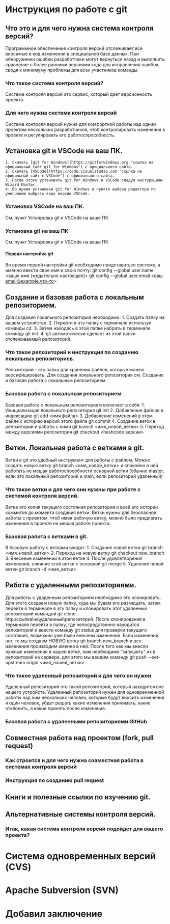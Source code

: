 # Инструкция по работе с git

## Что это и для чего нужна система контроля версий?
Программное обеспечение контроля версий отслеживает все вносимые в код изменения в специальной базе данных. При обнаружении ошибки разработчики могут вернуться назад и выполнить сравнение с более ранними версиями кода для исправления ошибок, сводя к минимуму проблемы для всех участников команды.

### Что такое система контроля версий?
Система контроля версий это сервис, который дает версионность проекта.

### Для чего нужна система контроля версий
Система контроля версий нужна для комфортной работы над одним проектом нескольких разработчиков, чтоб контролировать изменения в проекте и регулировать его работоспрособность.

## Установка git и VSCode на ваш ПК.

    1. Скачать [git for Windows](https://gitforwindows.org "ссылка на официальный сайт git for Windows") с официального сайта.
    2. Скачать [VSCode](https://code.visualstudio.com "ссылка на официльный сайт с VSCode") с официального сайта.
    3. После этого установить git for Windows и VSCode следуя инстуркциям Wizard Master.
    4. Во время установки git for Windows в пункте выбора редактора по умолчанию выбрать вашу версию VSCode.

### Установка VSCode на ваш ПК.
См. пункт Устанровка git и VSCode на ваше ПК

### Установка git на ваш ПК
См. пункт Устанровка git и VSCode на ваше ПК

#### Первая настройка git
Во время первой настройки git необходимо представиться системе, а именно ввести свое имя и свою почту:
git config --global user.name <ваше имя (жедательно настоящее)>
git config --global user.email <ваш email@example.что-то>

## Создание и базовая работа с локальным репозиторием.
Для создания локального репозитория необходимо:
    1. Создать папку на вашем устройстве. 
    2. Перейти в эту папку с терминале используя команды cd.
    3. Затем находясь в этой папке набрать в терминале команду git init.
    4. git автоматически сделает из этой папки отслеживаемый репозиторий.

### Что такое репозиторий и инструкция по созданию локальных репозиториев.
Репозиторий - это папка для хранения файлов, которые можно версифицировать. Для создания локального репозитория см. Создание и базовая работа с локальным репозиторием.

### Базовая работа с локальным репозиторием
Базовая работа с локальным репозиторием включает в себя:
    1. Инициализация локального репозитория git init
    2. Добавление файлов в индексацию git add <имя файла>
    3. Добавление изменений в этом файле с историю версий этого файла git commit
    4. Создание веток в репозитории и работы с ними git branch <имя_новой_ветки>
    5. Переход между версиями репозитория git checkout <hashcode версии>

## Ветки. Локальная работа с ветками в git.
Ветки в git это удобный инструмент для работы с файлом. Можно создать новую ветку git branch <имя_новой_ветки> и спокойно в ней работать не мешая работоспособности основной ветки (обычно master, если это локальный репозиторий и main, если репозиторий удаленный)

### Что такое ветки и для чего они нужны при работе с системой контроля версий.
Ветка это копия текущего состояния репозитория и всей его истории коммитов до момента создания ветки. Ветки нужны для безопасной работы с проектом, чтоб имея рабочую ветку, можно было предлагать изменения в проекте не мешая работе проекта.

### Базовая работа с ветками в git.
В базовую работу с ветками входит:
    1. Создание новой ветки git branch <имя_новой_ветки>
    2. Переход на новую ветку git checkout new_branch
    3. Внесение изменений в этой ветке
    4. После удовлетворения изменений, слияние этой ветки с основной git merge
    5. Удаление новой ветки git branch -d <имя_ветки>

## Работа с удаленными репозиториями.
Для работы с удаденным репозиторием необходимо его клонировать. Для этого создаем новую папку, куда мы будем его размещать, затем перейти в терминале в эту папку и клонировать этот удаленный репозиторий командой git clone http:\\ссылка\на\удаленный\репозиторий. После клонирования в терминале перейти в папку, где непосредственно находится репозиторий и ввести команду git status для проверки текущего состояния, возможно уже были внесены изменения. Если изменений нет, то мы создаем НОВУЮ ветку git branch new_branch и все изменения производим именно в ней. После того как мы внесли нужные изменения в нашей ветке, нам необходимо "запушить" их в репозиторий на сервере, для этого мы вводим команду git push --set-upstream origin <имя_нашей_ветки>.

### Что такое удаленный репозиторий и для чего он нужен
Удаленный репозиторий это такой репозиторий, который находится вне нашего устройста. Удаленный репозиторий нужен для одновренменной работы над ним нескольких человек, которые будут вносить изменения и один человек, убдет решать какие изменения принимать, какие отклонить, а какие принять после изменения.

### Базовая работа с удаленными репозиториями GitHub

## Совместная работа над проектом (fork, pull request)

### Как строится и для чего нужна совместная работа в системах контроля версий

### Инструкция по созданию pull request

## Книги и полезные ссылки по изучению git.

## Альтернативные системы контроля версий.

### Итак, какая система контроля версий подойдет для вашего проекта?

# Система одновременных версий (CVS)

# Apache Subversion (SVN)

# Добавил заключение